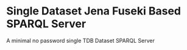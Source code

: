 # Single Dataset Jena Fuseki Based SPARQL Server

A minimal no password single TDB Dataset SPARQL Server 